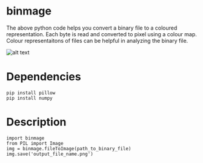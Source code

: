 # binmage
The above python code helps you convert a binary file to a coloured representation. Each byte is read and converted to pixel using a colour map.
Colour representaitons of files can be helpful in analyzing the binary file.

![alt text](https://github.com/chaser3/binmage/blob/master/example/05042268ee4fa6959f49e1d99d30fd71.png)

# Dependencies
```
pip install pillow
pip install numpy
```
# Description
```
import binmage
from PIL import Image
img = binmage.fileToImage(path_to_binary_file)
img.save('output_file_name.png')
```
